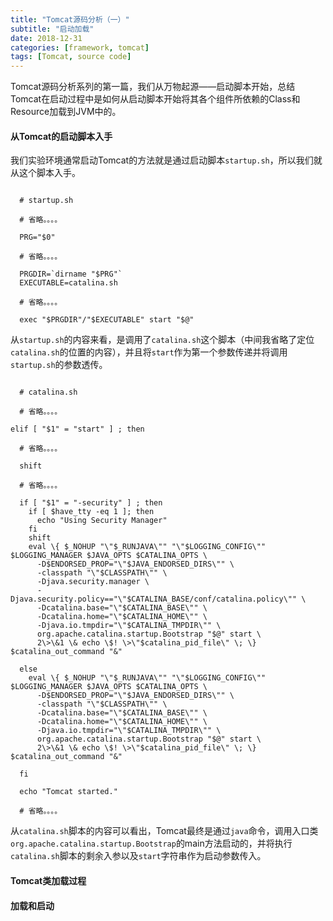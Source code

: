 ```yaml
---
title: "Tomcat源码分析（一）"
subtitle: "启动加载"
date: 2018-12-31
categories: [framework, tomcat]
tags: [Tomcat, source code]
---
```

Tomcat源码分析系列的第一篇，我们从万物起源——启动脚本开始，总结Tomcat在启动过程中是如何从启动脚本开始将其各个组件所依赖的Class和Resource加载到JVM中的。

#### 从Tomcat的启动脚本入手

我们实验环境通常启动Tomcat的方法就是通过启动脚本`startup.sh`，所以我们就从这个脚本入手。

``` shell

  # startup.sh

  # 省略。。。。

  PRG="$0"

  # 省略。。。。

  PRGDIR=`dirname "$PRG"`
  EXECUTABLE=catalina.sh

  # 省略。。。。

  exec "$PRGDIR"/"$EXECUTABLE" start "$@"

```

从`startup.sh`的内容来看，是调用了`catalina.sh`这个脚本（中间我省略了定位`catalina.sh`的位置的内容），并且将`start`作为第一个参数传递并将调用`startup.sh`的参数透传。

``` shell

  # catalina.sh

  # 省略。。。。

elif [ "$1" = "start" ] ; then

  # 省略。。。。

  shift

  # 省略。。。。

  if [ "$1" = "-security" ] ; then
    if [ $have_tty -eq 1 ]; then
      echo "Using Security Manager"
    fi
    shift
    eval \{ $_NOHUP "\"$_RUNJAVA\"" "\"$LOGGING_CONFIG\"" $LOGGING_MANAGER $JAVA_OPTS $CATALINA_OPTS \
      -D$ENDORSED_PROP="\"$JAVA_ENDORSED_DIRS\"" \
      -classpath "\"$CLASSPATH\"" \
      -Djava.security.manager \
      -Djava.security.policy=="\"$CATALINA_BASE/conf/catalina.policy\"" \
      -Dcatalina.base="\"$CATALINA_BASE\"" \
      -Dcatalina.home="\"$CATALINA_HOME\"" \
      -Djava.io.tmpdir="\"$CATALINA_TMPDIR\"" \
      org.apache.catalina.startup.Bootstrap "$@" start \
      2\>\&1 \& echo \$! \>\"$catalina_pid_file\" \; \} $catalina_out_command "&"

  else
    eval \{ $_NOHUP "\"$_RUNJAVA\"" "\"$LOGGING_CONFIG\"" $LOGGING_MANAGER $JAVA_OPTS $CATALINA_OPTS \
      -D$ENDORSED_PROP="\"$JAVA_ENDORSED_DIRS\"" \
      -classpath "\"$CLASSPATH\"" \
      -Dcatalina.base="\"$CATALINA_BASE\"" \
      -Dcatalina.home="\"$CATALINA_HOME\"" \
      -Djava.io.tmpdir="\"$CATALINA_TMPDIR\"" \
      org.apache.catalina.startup.Bootstrap "$@" start \
      2\>\&1 \& echo \$! \>\"$catalina_pid_file\" \; \} $catalina_out_command "&"

  fi

  echo "Tomcat started."

  # 省略。。。。

```

从`catalina.sh`脚本的内容可以看出，Tomcat最终是通过`java`命令，调用入口类`org.apache.catalina.startup.Bootstrap`的main方法启动的，并将执行`catalina.sh`脚本的剩余入参以及`start`字符串作为启动参数传入。

#### Tomcat类加载过程

#### 加载和启动
